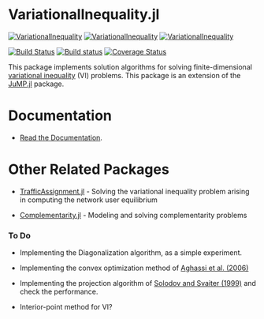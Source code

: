 # VariationalInequality.jl

[![VariationalInequality](http://pkg.julialang.org/badges/VariationalInequality_0.5.svg)](http://pkg.julialang.org/?pkg=VariationalInequality)
[![VariationalInequality](http://pkg.julialang.org/badges/VariationalInequality_0.6.svg)](http://pkg.julialang.org/?pkg=VariationalInequality)
[![VariationalInequality](http://pkg.julialang.org/badges/VariationalInequality_0.7.svg)](http://pkg.julialang.org/?pkg=VariationalInequality)


[![Build Status](https://travis-ci.org/chkwon/VariationalInequality.jl.svg?branch=master)](https://travis-ci.org/chkwon/VariationalInequality.jl)
[![Build status](https://ci.appveyor.com/api/projects/status/yj93tqlm5r51alen?svg=true)](https://ci.appveyor.com/project/chkwon/variationalinequality-jl)
[![Coverage Status](https://coveralls.io/repos/github/chkwon/VariationalInequality.jl/badge.svg?branch=master)](https://coveralls.io/github/chkwon/VariationalInequality.jl?branch=master)


This package implements solution algorithms for solving finite-dimensional [variational inequality](https://en.wikipedia.org/wiki/Variational_inequality) (VI) problems. This package is an extension of the [JuMP.jl](https://github.com/JuliaOpt/JuMP.jl) package.

# Documentation

- [Read the Documentation](http://VariationalInequalityjl.readthedocs.org/).


# Other Related Packages

- [TrafficAssignment.jl](https://github.com/chkwon/TrafficAssignment.jl) - Solving the variational inequality problem arising in computing the network user equilibrium

- [Complementarity.jl](https://github.com/chkwon/Complementarity.jl) - Modeling and solving complementarity problems




### To Do

- Implementing the Diagonalization algorithm, as a simple experiment.

- Implementing the convex optimization method of [Aghassi et al. (2006)](http://dx.doi.org/10.1016/j.orl.2005.09.006)

- Implementing the projection algorithm of [Solodov and Svaiter (1999)](http://dx.doi.org/10.1137/S0363012997317475) and check the performance.

- Interior-point method for VI?
